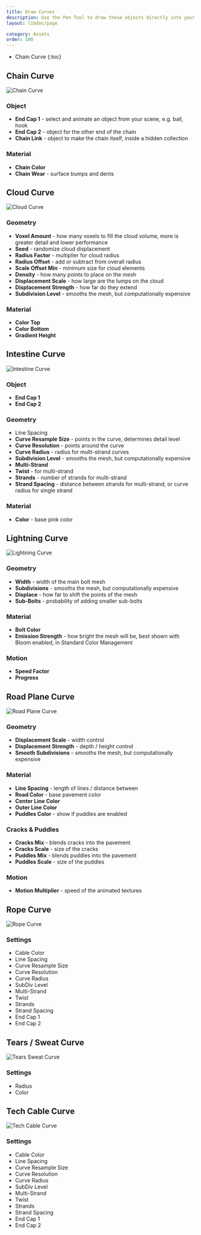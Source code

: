 ```yaml
---
title: Draw Curves
description: Use the Pen Tool to draw these objects directly into your Scene.
layout: libdoc/page

category: Assets
order: 100
---
```

- Chain Curve
{:toc}

## Chain Curve
![Chain Curve](/assets/Assets/Draw_Curves/Chain_Curve_Preview.png)
### Object
- **End Cap 1** - select and animate an object from your scene, e.g. ball, hook
- **End Cap 2** - object for the other end of the chain
- **Chain Link** - object to make the chain itself, inside a hidden collection
### Material
- **Chain Color**
- **Chain Wear** - surface bumps and dents

## Cloud Curve
![Cloud Curve](/assets/Assets/Draw_Curves/Cloud_Curve_Preview.png)
### Geometry
- **Voxel Amount** - how many voxels to fill the cloud volume, more is greater detail and lower performance
- **Seed** - randomize cloud displacement
- **Radius Factor** - multiplier for cloud radius
- **Radius Offset** - add or subtract from overall radius
- **Scale Offset Min** - minimum size for cloud elements
- **Density** - how many points to place on the mesh
- **Displacement Scale** - how large are the lumps on the cloud
- **Displacement Strength** - how far do they extend
- **Subdivision Level** - smooths the mesh, but computationally expensive
### Material
- **Color Top**
- **Color Bottom**
- **Gradient Height**

## Intestine Curve
![Intestine Curve](/assets/Assets/Draw_Curves/Intestine_Curve_Preview.png)
### Object
- **End Cap 1**
- **End Cap 2**
### Geometry
- Line Spacing
- **Curve Resample Size** - points in the curve, determines detail level
- **Curve Resolution** - points around the curve
- **Curve Radius** - radius for multi-strand curves
- **Subdivision Level** - smooths the mesh, but computationally expensive
- **Multi-Strand**
- **Twist** - for multi-strand
- **Strands** - number of strands for multi-strand
- **Strand Spacing** - distance between strands for multi-strand, or curve radius for single strand
### Material
- **Color** - base pink color

## Lightning Curve
![Lightning Curve](/assets/Assets/Draw_Curves/Lightning_Curve_Preview.png)
### Geometry
- **Width** - width of the main bolt mesh
- **Subdivisions** - smooths the mesh, but computationally expensive
- **Displace** - how far to shift the points of the mesh
- **Sub-Bolts** - probability of adding smaller sub-bolts
### Material
- **Bolt Color**
- **Emission Strength** - how bright the mesh will be, best shown with Bloom enabled, in Standard Color Management
### Motion
- **Speed Factor**
- **Progress**

## Road Plane Curve
![Road Plane Curve](/assets/Assets/Draw_Curves/Road_Plane_Curve_Preview.png)
### Geometry
- **Displacement Scale** - width control
- **Displacement Strength** - depth / height control
- **Smooth Subdivisions** - smooths the mesh, but computationally expensive
### Material
- **Line Spacing** - length of lines / distance between
- **Road Color** - base pavement color
- **Center Line Color**
- **Outer Line Color**
- **Puddles Color** - show if puddles are enabled
### Cracks & Puddles
- **Cracks Mix** - blends cracks into the pavement
- **Cracks Scale** - size of the cracks
- **Puddles Mix** - blends puddles into the pavement
- **Puddles Scale** - size of the puddles
### Motion
- **Motion Multiplier** - speed of the animated textures

## Rope Curve
![Rope Curve](/assets/Assets/Draw_Curves/Rope_Curve_Preview.png)
### Settings
- Cable Color
- Line Spacing
- Curve Resample Size
- Curve Resolution
- Curve Radius
- SubDiv Level
- Multi-Strand
- Twist
- Strands
- Strand Spacing
- End Cap 1
- End Cap 2

## Tears / Sweat Curve
![Tears Sweat Curve](/assets/Assets/Draw_Curves/Tears_Sweat_Curve_Preview.png)
### Settings
- Radius
- Color

## Tech Cable Curve
![Tech Cable Curve](/assets/Assets/Draw_Curves/TechCable_Curve_Preview.png)
### Settings
- Cable Color
- Line Spacing
- Curve Resample Size
- Curve Resolution
- Curve Radius
- SubDiv Level
- Multi-Strand
- Twist
- Strands
- Strand Spacing
- End Cap 1
- End Cap 2
